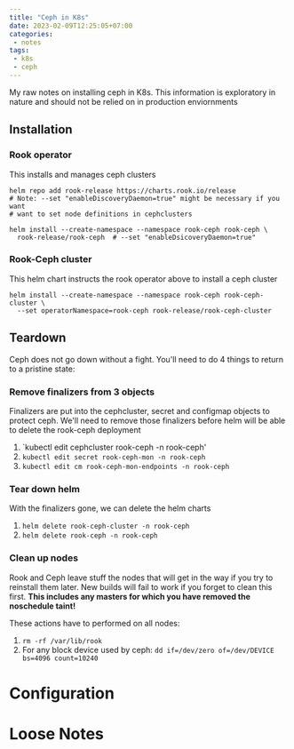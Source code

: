 ```yaml
---
title: "Ceph in K8s"
date: 2023-02-09T12:25:05+07:00
categories:
 - notes
tags:
 - k8s
 - ceph
---
```


My raw notes on installing ceph in K8s. This information is exploratory in
nature and should not be relied on in production enviornments
<!--more-->


## Installation

### Rook operator
This installs and manages ceph clusters
```
helm repo add rook-release https://charts.rook.io/release
# Note: --set "enableDiscoveryDaemon=true" might be necessary if you want
# want to set node definitions in cephclusters

helm install --create-namespace --namespace rook-ceph rook-ceph \
  rook-release/rook-ceph  # --set "enableDsicoveryDaemon=true"
```

### Rook-Ceph cluster
This helm chart instructs the rook operator above to install a ceph cluster

```
helm install --create-namespace --namespace rook-ceph rook-ceph-cluster \ 
  --set operatorNamespace=rook-ceph rook-release/rook-ceph-cluster
```


## Teardown

Ceph does not go down without a fight. You'll need to do 4 things to return to
a pristine state:

### Remove finalizers from 3 objects

Finalizers are put into the cephcluster, secret and configmap objects to
protect ceph. We'll need to remove those finalizers before helm will be
able to delete the rook-ceph deployment

 1. `kubectl edit cephcluster rook-ceph -n rook-ceph'
 2. `kubectl edit secret rook-ceph-mon -n rook-ceph`
 3. `kubectl edit cm rook-ceph-mon-endpoints -n rook-ceph`

### Tear down helm
With the finalizers gone, we can delete the helm charts

 1. `helm delete rook-ceph-cluster -n rook-ceph`
 2. `helm delete rook-ceph -n rook-ceph`


### Clean up nodes

Rook and Ceph leave stuff the nodes that will get in the way if you try to
reinstall them later.  New builds will fail to work if you forget to clean this
first. **This includes any masters for which you have removed the noschedule
taint!**

These actions have to performed on all nodes:

 1. `rm -rf /var/lib/rook`
 2. For any block device used by ceph:  `dd if=/dev/zero of=/dev/DEVICE bs=4096
    count=10240`






# Configuration

# Loose Notes



